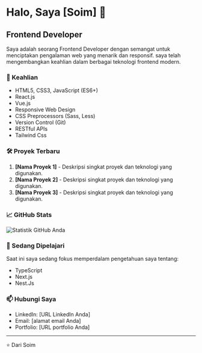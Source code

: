 # Halo, Saya [Soim] 👋

## Frontend Developer 

Saya adalah seorang Frontend Developer dengan semangat untuk menciptakan pengalaman web yang menarik dan responsif. saya telah mengembangkan keahlian dalam berbagai teknologi frontend modern.

### 🚀 Keahlian

- HTML5, CSS3, JavaScript (ES6+)
- React.js
- Vue.js
- Responsive Web Design
- CSS Preprocessors (Sass, Less)
- Version Control (Git)
- RESTful APIs
- Tailwind Css

### 🛠️ Proyek Terbaru

1. **[Nama Proyek 1]** - Deskripsi singkat proyek dan teknologi yang digunakan.
2. **[Nama Proyek 2]** - Deskripsi singkat proyek dan teknologi yang digunakan.
3. **[Nama Proyek 3]** - Deskripsi singkat proyek dan teknologi yang digunakan.

### 📈 GitHub Stats

![Statistik GitHub Anda](https://github-readme-stats.vercel.app/api?username=soimalfath&show_icons=true&theme=radical)

### 🌱 Sedang Dipelajari

Saat ini saya sedang fokus memperdalam pengetahuan saya tentang:
- TypeScript
- Next.js
- Nest.Js

### 📫 Hubungi Saya

- LinkedIn: [URL LinkedIn Anda]
- Email: [alamat email Anda]
- Portfolio: [URL portfolio Anda]

---

⭐️ Dari Soim

